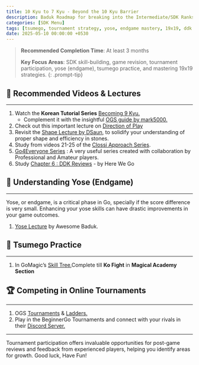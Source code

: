 ```yaml
---
title: 10 Kyu to 7 Kyu - Beyond the 10 Kyu Barrier
description: Baduk Roadmap for breaking into the Intermediate/SDK Ranks
categories: [SDK Menu]
tags: [tsumego, tournament strategy, yose, endgame mastery, 19x19, ddk revision]
date: 2025-05-10 00:00:00 +0530
---
```


> **Recommended Completion Time**: At least 3 months  
>
> **Key Focus Areas**: SDK skill-building, game revision, tournament participation, yose (endgame), tsumego practice, and mastering 19x19 strategies.
{: .prompt-tip}

## 🎥 Recommended Videos & Lectures

---

1. Watch the **Korean Tutorial Series** <a href="https://youtube.com/playlist?list=PLO5jVlKbZT22OSvlFhdiLboMSQtPJ5Qhr&si=VID5pGmJUTHtX21r" target="_blank" rel="nofollow noopener noreferrer">Becoming 9 Kyu.</a>
   - Complement it with the insightful <a href="https://forums.online-go.com/t/becoming-9-kyu-a-series-for-beginners/3809" target="_blank" rel="nofollow noopener noreferrer">OGS guide by mark5000.</a>
2. Check out this important lecture on <a href="https://youtu.be/kIvvapIgbZk" target="_blank" rel="nofollow noopener noreferrer">Direction of Play</a>
3. Revisit the <a href="https://youtube.com/playlist?list=PLaGWrLfG4UToLUZ-X77wYRSmTtZQyufS_&si=wzbvD38K0cLbIWcK" target="_blank" rel="nofollow noopener noreferrer">Shape Lecture by DSaun</a>, to solidify your understanding of proper shape and efficiency in stones.
4. Study from videos 21-25 of the <a href="https://youtube.com/playlist?list=PL5mVjO5OFYSymMy2Mixl7E5vpwFDO_0B4&si=C_V23Nfre_AJsK2M" target="_blank" rel="nofollow noopener noreferrer">Clossi Approach Series</a>.
5. <a href="https://youtube.com/playlist?list=PLTuxcmwHQVgHuL8ge7IHupIdIwwza39Tg&si=RkE2nYxgWAp3Hqqu" target="_blank" rel="nofollow noopener noreferrer">Go4Everyone Series</a> : A very useful series created with collaboration by Professional and Amateur players.
6. Study <a href="https://youtube.com/playlist?list=PLsIslX1eRChKRBBnhZPiZn0gc3imJ-SQd&si=b0dM_Fx3q53c6WQ-" target="_blank" rel="nofollow noopener noreferrer">Chapter 6 : DDK Reviews</a> - by Here We Go

## 📑 Understanding Yose (Endgame)

---

Yose, or endgame, is a critical phase in Go, specially if the score difference is very small. Enhancing your yose skills can have drastic improvements in your game outcomes.
1. <a href="https://youtu.be/Cg73RgJRVlk" target="_blank" rel="nofollow noopener noreferrer">Yose Lecture</a> by Awesome Baduk.

## 🧩 Tsumego Practice

---

1. In GoMagic’s <a href="https://gomagic.org/go-problems/" target="_blank" rel="nofollow noopener noreferrer">Skill Tree</a>,Complete till **Ko Fight** in **Magical Academy Section**

## 🏆 Competing in Online Tournaments

---

1. OGS <a href="https://online-go.com/tournaments" target="_blank" rel="nofollow noopener noreferrer">Tournaments</a> & <a href="https://online-go.com/ladders" target="_blank" rel="nofollow noopener noreferrer">Ladders.</a>
2. Play in the BeginnerGo Tournaments and connect with your rivals in their <a href="https://discord.com/invite/ANwpMwCNkv" target="_blank" rel="nofollow noopener noreferrer">Discord Server.</a>

---

Tournament participation offers invaluable opportunities for post-game reviews and feedback from experienced players, helping you identify areas for growth. Good luck, Have Fun!
